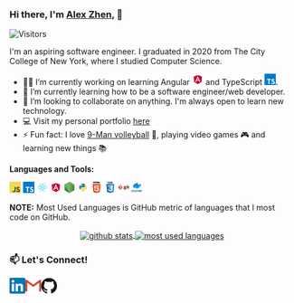 ### Hi there, I'm [Alex Zhen](https://www.linkedin.com/in/alexjpzhen/), 👋

![Visitors](https://komarev.com/ghpvc/?username=alexzhen93&style=plastic&label=Visitors)

<!--
**alexzhen93/alexzhen93** is a ✨ _special_ ✨ repository because its `README.md` (this file) appears on your GitHub profile.

Here are some ideas to get you started:

- 🔭 I’m currently working on ...
- 🌱 I’m currently learning ...
- 👯 I’m looking to collaborate on ...
- 🤔 I’m looking for help with ...
- 💬 Ask me about ...
- 📫 How to reach me: ...
- 😄 Pronouns: ...
- ⚡ Fun fact: ...
-->

I'm an aspiring software engineer. I graduated in 2020 from The City College of New York, where I studied Computer Science.

- 👨‍💻 I’m currently working on learning Angular <code><img height="20" src="https://raw.githubusercontent.com/github/explore/80688e429a7d4ef2fca1e82350fe8e3517d3494d/topics/angular/angular.png"></code> and TypeScript <code><img height="20" src="https://raw.githubusercontent.com/github/explore/80688e429a7d4ef2fca1e82350fe8e3517d3494d/topics/typescript/typescript.png"></code>.
- 🌱 I’m currently learning how to be a software engineer/web developer.
- 👯 I’m looking to collaborate on anything. I'm always open to learn new technology.
- 💻 Visit my personal portfolio [here](https://alexjpzhen.com)
- ⚡ Fun fact: I love [9-Man volleyball](https://www.9-man.com) 🏐, playing video games 🎮 and learning new things 📚

**Languages and Tools:**

<code><img height="20" src="https://raw.githubusercontent.com/github/explore/80688e429a7d4ef2fca1e82350fe8e3517d3494d/topics/javascript/javascript.png"></code>
<code><img height="20" src="https://raw.githubusercontent.com/github/explore/80688e429a7d4ef2fca1e82350fe8e3517d3494d/topics/typescript/typescript.png"></code>
<code><img height="20" src="https://raw.githubusercontent.com/github/explore/80688e429a7d4ef2fca1e82350fe8e3517d3494d/topics/react/react.png"></code>
<code><img height="20" src="https://raw.githubusercontent.com/github/explore/5c058a388828bb5fde0bcafd4bc867b5bb3f26f3/topics/angular/angular.png"></code>
<code><img height="20" src="https://raw.githubusercontent.com/github/explore/80688e429a7d4ef2fca1e82350fe8e3517d3494d/topics/nodejs/nodejs.png"></code>
<code><img height="20" src="https://raw.githubusercontent.com/github/explore/5c058a388828bb5fde0bcafd4bc867b5bb3f26f3/topics/python/python.png"></code>
<code><img height="20" src="https://raw.githubusercontent.com/github/explore/5c058a388828bb5fde0bcafd4bc867b5bb3f26f3/topics/html/html.png"></code>
<code><img height="20" src="https://raw.githubusercontent.com/github/explore/5c058a388828bb5fde0bcafd4bc867b5bb3f26f3/topics/css/css.png"></code>
<code><img height="20" src="https://raw.githubusercontent.com/github/explore/5c058a388828bb5fde0bcafd4bc867b5bb3f26f3/topics/git/git.png"></code>
<code><img height="20" src="https://raw.githubusercontent.com/github/explore/5c058a388828bb5fde0bcafd4bc867b5bb3f26f3/topics/docker/docker.png"></code>

**NOTE:** Most Used Languages is GitHub metric of languages that I most code on GitHub.

<p align="center">
  <a href="https://github.com/alexzhen93">
    <img align="center" alt="github stats" src="https://github-readme-stats.vercel.app/api?username=alexzhen93&show_icons=true&include_all_commits=true&count_private=true&theme=default" />
  </a>
  <a href="https://github.com/alexzhen93">
    <img align="center" alt="most used languages" src="https://github-readme-stats.vercel.app/api/top-langs/?username=alexzhen93&layout=compact&theme=default" />
  </a>
</p>

### 📫 Let's Connect!

<a href='https://www.linkedin.com/in/alexjpzhen/'>
<img align="left" alt="Alex's Linkedin" width="28" src="https://raw.githubusercontent.com/alexzhen93/alexzhen93/master/icons/linkedin.svg" />
</a>

<a href="mailto:jiapengzhen@outlook.com.com">
<img align="left" width="28" alt="Alex's Mail" src="https://raw.githubusercontent.com/alexzhen93/alexzhen93/master/icons/email.svg" />
</a>

<a href='https://www.github.com/alexzhen93'>
<img align="left" alt="Alex's Github" width="28" src="https://raw.githubusercontent.com/alexzhen93/alexzhen93/master/icons/github.svg" />
</a>
